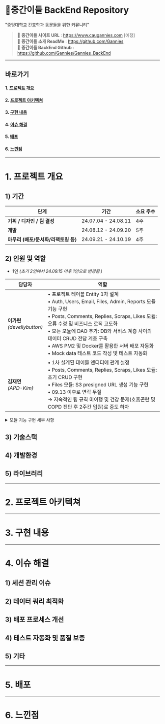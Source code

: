 # 💉중간이들 BackEnd Repository
"중앙대학교 간호학과 동문들을 위한 커뮤니티" 
<br>

> 📌 <b>중간이들 사이트 URL</b> : https://www.caugannies.com [예정] <br>
> 📌 <b>중간이들 소개 ReadMe</b> : https://github.com/Gannies <br>
> 📌 <b>중간이들 BackEnd Github</b> : https://github.com/Gannies/Gannies_BackEnd <br>

---

## 바로가기

#### 1. [프로젝트 개요](#1-프로젝트-개요)
#### 2. [프로젝트 아키텍쳐](#2-프로젝트-아키텍쳐)
#### 3. [구현 내용](#3-구현-내용)
#### 4. [이슈 해결](#4-이슈-해결)
#### 5. [배포](#5-배포)
#### 6. [느낀점](#6-느낀점)

---

# 1. 프로젝트 개요

## 1) 기간

| **단계**                          | **기간**               | **소요 주수** |
|----------------------------------|-----------------------|---------------|
| <b>기획 / 디자인 / 팀 결성</b>                    | 24.07.04 - 24.08.11   | 4주           |
| <b> 개발</b>                             | 24.08.12 - 24.09.20   | 5주           |
| <b>마무리 (배포/문서화/리팩토링 등)</b> | 24.09.21 - 24.10.19   | 4주           |

## 2) 인원 및 역할

- 1인 <i>(초기 2인에서 24.09.15 이후 1인으로 변경됨.)</i>

| **담당자** | **역할**                                                                                              |
|----------|----------------------------------------------------------------------------------------------------------|
| <b>이가린</b> <br> <i>(devellybutton)</i>     | • 프로젝트 테이블 Entity 1차 설계 <br> • Auth, Users, Email, Files, Admin, Reports 모듈 기능 구현 <br> • Posts, Comments, Replies, Scraps, Likes 모듈: 오류 수정 및 비즈니스 로직 고도화 <br> • 모든 모듈에 DAO 추가: DB와 서비스 계층 사이의 데이터 CRUD 전담 계층 구축 <br> • AWS PM2 및 Docker를 활용한 서버 배포 자동화 <br> • Mock data 테스트 코드 작성 및 테스트 자동화 <br>  |
| <b>김재연</b> <br> <i>(APD-Kim)</i>     | • 1차 설계된 테이블 엔티티에 관계 설정 <br> • Posts, Comments, Replies, Scraps, Likes 모듈: 초기 CRUD 구현 <br> • Files 모듈: S3 presigned URL 생성 기능 구현 <br> • 09.13 이후로 연락 두절 <br> → 지속적인 팀 규칙 미이행 및 건강 문제(호흡곤란 및 COPD 진단 후 2주간 입원)로 중도 하차 <br>  |


<details>
<summary>모듈 기능 구현 세부 사항</summary>

- **Auth**: Redis를 활용한 세션 인증, 외부 API를 통한 SMS 인증
- **Users**: 마이페이지 기능 구현 <i>(본인 정보 조회 및 수정, 작성한/스크랩한 게시물 혹은 댓글 조회)</i>
- **Email**: Nodemailer를 활용한 이메일 발송 및 SSR 렌더링을 위한 템플릿 제작
- **Files**: S3 presigned URL을 통해 프론트엔드와 서버 간의 데이터 전송 로직 개선
- **Admin, Reports**: 관리자 페이지 및 신고 관련 기능 구현 <i>(회원 관리, 전체 게시물 관리, 신고된 게시물 및 댓글 관리)</i>

</details>

## 3) 기술스택

## 4) 개발환경

## 5) 라이브러리

---

# 2. 프로젝트 아키텍쳐

---

# 3. 구현 내용

---

# 4. 이슈 해결

## 1) 세션 관리 이슈

## 2) 데이터 쿼리 최적화

## 3) 배포 프로세스 개선

## 4) 테스트 자동화 및 품질 보증

## 5) 기타

---

# 5. 배포

---

# 6. 느낀점


